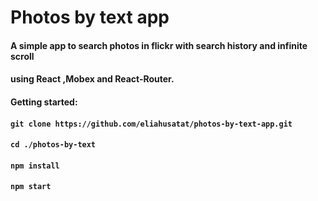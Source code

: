 # Photos by text app

#### A simple app to search photos in flickr with search history and infinite scroll 
#### using React ,Mobex and React-Router.

#### Getting started:
#### `git clone https://github.com/eliahusatat/photos-by-text-app.git`
#### `cd ./photos-by-text`
#### `npm install`
#### `npm start`

